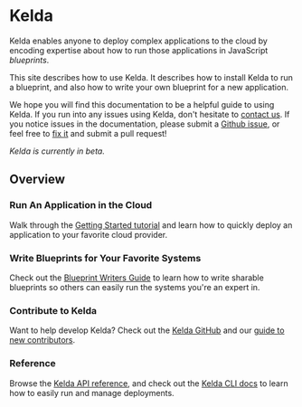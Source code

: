 # Kelda

Kelda enables anyone to deploy complex applications to the cloud
by encoding expertise about how to run those applications in JavaScript
_blueprints_.

This site describes how to use Kelda. It describes how to
install Kelda to run a blueprint, and also how to write your own blueprint
for a new application.

We hope you will find this documentation to be a helpful guide to
using Kelda.  If you run into any issues using Kelda,
don't hesitate to
[contact us](http://kelda.io/#contact). If you notice
issues in the documentation, please submit a
[Github issue](https://github.com/kelda/kelda/issues/new),
or feel free to
[fix it](https://github.com/kelda/kelda/tree/master/docs)
and submit a pull request!

*Kelda is currently in beta.*

## Overview

### Run An Application in the Cloud
Walk through the [Getting Started tutorial](#installing-kelda) and learn how to
quickly deploy an application to your favorite cloud provider.

### Write Blueprints for Your Favorite Systems
Check out the [Blueprint Writers Guide](#blueprint-writers-guide) to learn how
to write sharable blueprints so others can easily run the systems you're an
expert in.

### Contribute to Kelda
Want to help develop Kelda? Check out the
[Kelda GitHub](https://github.com/kelda/kelda) and our
[guide to new contributors](#developing-kelda).

### Reference
Browse the [Kelda API reference](#kelda-js-api-documentation), and check out the
[Kelda CLI docs](#kelda-cli) to learn how to easily run and manage deployments.
